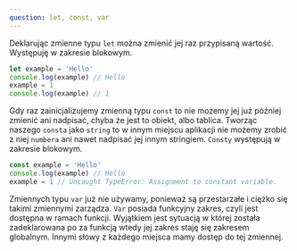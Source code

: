 ```yaml
---
question: let, const, var
---
```


Deklarując zmienne typu `let` można zmienić jej raz przypisaną wartość. Występuję w zakresie blokowym.

```javascript
let example = 'Hello'
console.log(example) // Hello
example = 1
console.log(example) // 1
```

Gdy raz zainicjalizujemy zmienną typu `const` to nie możemy jej już później zmienić ani nadpisać, chyba że jest to obiekt, albo tablica. 
Tworząc naszego `consta` jako `string` to w innym miejscu aplikacji nie możemy zrobić z niej `numbera` ani nawet nadpisać jej innym stringiem.
`Consty` występują w zakresie blokowym.

```javascript
const example = 'Hello'
console.log(example) // Hello
example = 1 // Uncaught TypeError: Assignment to constant variable.
```

Zmiennych typu `var` już nie używamy, ponieważ są przestarzałe i ciężko się takimi zmiennymi zarządza. `Var` posiada funkcyjny zakres, czyli jest dostępna w ramach funkcji.
Wyjątkiem jest sytuacją w której została zadeklarowana po za funkcją wtedy jej zakres staję się zakresem globalnym. Innymi słowy z każdego miejsca mamy dostęp do tej zmiennej.
